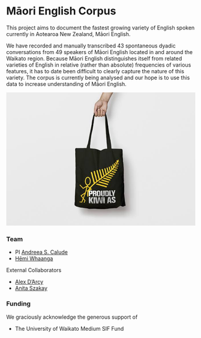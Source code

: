 # Māori English Corpus

This project aims to document the fastest growing variety of English spoken currently in Aotearoa New Zealand, Māori English. 

We have recorded and manually transcribed 43 spontaneous dyadic conversations from 49 speakers of Māori English located in and around the Waikato region. Because Māori English distinguishes itself from related varieties of English in relative (rather than absolute) frequencies of various features, it has to date been difficult to clearly capture the nature of this variety. The corpus is currently being analysed and our hope is to use this data to increase understanding of Māori English.

<img src="../pics/bag.JPG" alt="PakNSave Bag featuring the text 'Proudly Kiwi as'"/>

### Team

- PI [Andreea S. Calude](https://www.calude.net/andreea/)
- [Hēmi Whaanga](https://www.waikato.ac.nz/fmis/about/staff/hemi)

External Collaborators
- [Alex D’Arcy](https://www.uvic.ca/humanities/linguistics/people/faculty/darcyalexandra.php)
- [Anita Szakay](https://researchers.mq.edu.au/en/persons/anita-szakay)

### Funding

We graciously acknowledge the generous support of
- The University of Waikato Medium SIF Fund
